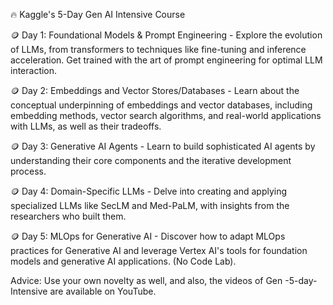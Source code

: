🔥 Kaggle's 5-Day Gen AI Intensive Course

🪙 Day 1: Foundational Models & Prompt Engineering - Explore the evolution of LLMs, from transformers to techniques like fine-tuning and inference acceleration. Get trained with the art of prompt engineering for optimal LLM interaction.

🪙 Day 2: Embeddings and Vector Stores/Databases - Learn about the conceptual underpinning of embeddings and vector databases, including embedding methods, vector search algorithms, and real-world applications with LLMs, as well as their tradeoffs.

🪙 Day 3: Generative AI Agents - Learn to build sophisticated AI agents by understanding their core components and the iterative development process.

🪙 Day 4: Domain-Specific LLMs - Delve into creating and applying specialized LLMs like SecLM and Med-PaLM, with insights from the researchers who built them.

🪙 Day 5: MLOps for Generative AI - Discover how to adapt MLOps practices for Generative AI and leverage Vertex AI's tools for foundation models and generative AI applications. (No Code Lab).

Advice: Use your own novelty as well, and also, the videos of Gen -5-day-Intensive are available on YouTube.



